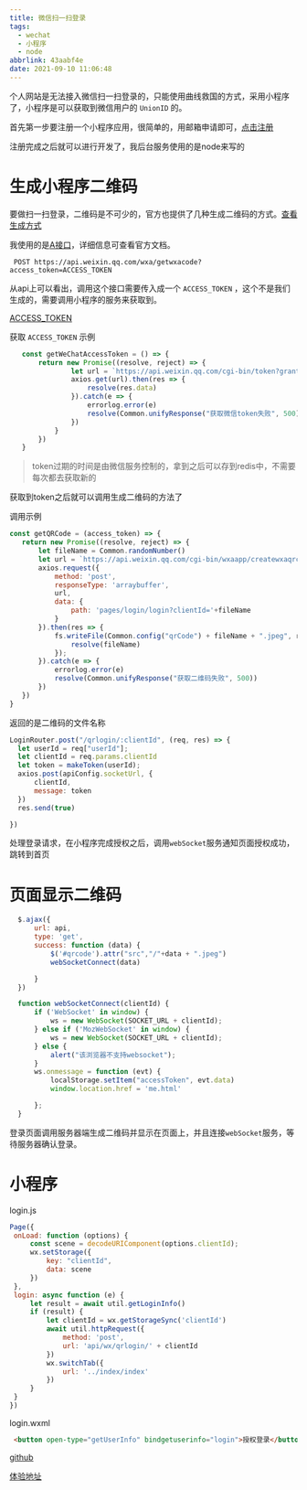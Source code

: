 ```yaml
---
title: 微信扫一扫登录
tags:
  - wechat
  - 小程序
  - node
abbrlink: 43aabf4e
date: 2021-09-10 11:06:48
---
```

个人网站是无法接入微信扫一扫登录的，只能使用曲线救国的方式，采用小程序了，小程序是可以获取到微信用户的 `UnionID` 的。

首先第一步要注册一个小程序应用，很简单的，用邮箱申请即可，[点击注册](https://mp.weixin.qq.com/wxopen/waregister?action=step1)

注册完成之后就可以进行开发了，我后台服务使用的是node来写的

 

# 生成小程序二维码

 要做扫一扫登录，二维码是不可少的，官方也提供了几种生成二维码的方式。[查看生成方式](https://developers.weixin.qq.com/miniprogram/dev/framework/open-ability/qr-code.html)

 我使用的是[A接口](https://developers.weixin.qq.com/miniprogram/dev/api-backend/open-api/qr-code/wxacode.get.html)，详细信息可查看官方文档。

 

``` 
 POST https://api.weixin.qq.com/wxa/getwxacode?access_token=ACCESS_TOKEN
 ```

  从api上可以看出，调用这个接口需要传入成一个 `ACCESS_TOKEN` ，这个不是我们生成的，需要调用小程序的服务来获取到。

   [ACCESS_TOKEN](https://developers.weixin.qq.com/miniprogram/dev/api-backend/open-api/access-token/auth.getAccessToken.html)

   获取 `ACCESS_TOKEN` 示例

   

``` JavaScript
   const getWeChatAccessToken = () => {
       return new Promise((resolve, reject) => {
               let url = `https://api.weixin.qq.com/cgi-bin/token?grant_type=client_credential&appid=${appId}&secret=${secretKey}`
               axios.get(url).then(res => {
                   resolve(res.data)
               }).catch(e => {
                   errorlog.error(e)
                   resolve(Common.unifyResponse("获取微信token失败", 500))
               })
           }
       })
   }
```
>token过期的时间是由微信服务控制的，拿到之后可以存到redis中，不需要每次都去获取新的

 获取到token之后就可以调用生成二维码的方法了

 调用示例
 ```javascript
 const getQRCode = (access_token) => {
    return new Promise((resolve, reject) => {
        let fileName = Common.randomNumber()
        let url = `https://api.weixin.qq.com/cgi-bin/wxaapp/createwxaqrcode?access_token=${access_token}`
        axios.request({
            method: 'post',
            responseType: 'arraybuffer',
            url,
            data: {
                path: 'pages/login/login?clientId='+fileName
            }
        }).then(res => {
            fs.writeFile(Common.config("qrCode") + fileName + ".jpeg", res.data, "binary", function (err) {
                resolve(fileName)
            });
        }).catch(e => {
            errorlog.error(e)
            resolve(Common.unifyResponse("获取二维码失败", 500))
        })
    })
}
 ```
  返回的是二维码的文件名称


  ```javascript
  LoginRouter.post("/qrlogin/:clientId", (req, res) => {
    let userId = req["userId"];
    let clientId = req.params.clientId
    let token = makeToken(userId);
    axios.post(apiConfig.socketUrl, {
        clientId,
        message: token
    })
    res.send(true)

})
  ```
  处理登录请求，在小程序完成授权之后，调用`webSocket`服务通知页面授权成功，跳转到首页
  # 页面显示二维码
  ```javascript
    $.ajax({
        url: api,
        type: 'get',
        success: function (data) {
            $('#qrcode').attr("src","/"+data + ".jpeg")
            webSocketConnect(data)

        }
    })

    function webSocketConnect(clientId) {
        if ('WebSocket' in window) {
            ws = new WebSocket(SOCKET_URL + clientId);
        } else if ('MozWebSocket' in window) {
            ws = new WebSocket(SOCKET_URL + clientId);
        } else {
            alert("该浏览器不支持websocket");
        }
        ws.onmessage = function (evt) {
            localStorage.setItem("accessToken", evt.data)
            window.location.href = 'me.html'

        };
    }

  ```

   登录页面调用服务器端生成二维码并显示在页面上，并且连接`webSocket`服务，等待服务器确认登录。
   # 小程序

 login.js
   ```javascript
   Page({
    onLoad: function (options) {
        const scene = decodeURIComponent(options.clientId);
        wx.setStorage({
            key: "clientId",
            data: scene
        })
    },
    login: async function (e) {
        let result = await util.getLoginInfo()
        if (result) {
            let clientId = wx.getStorageSync('clientId')
            await util.httpRequest({
                method: 'post',
                url: 'api/wx/qrlogin/' + clientId
            })
            wx.switchTab({
                url: '../index/index'
            })
        }
    }
})
```
login.wxml
```html
 <button open-type="getUserInfo" bindgetuserinfo="login">授权登录</button>
```
[github](https://github.com/lizeze/express-leancloud)

[体验地址](http://xx996.cn/jzb/index.html)